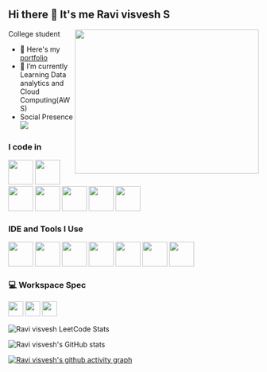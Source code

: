## Hi there 👋 It's me Ravi visvesh S

College student 
<img align="right" width="370" height="290" src="https://i.pinimg.com/originals/47/f0/34/47f0342cec72b800463bf003eac1257e.gif">
- 🔭 Here's my [portfolio](https://drive.google.com/file/d/1IiK3zUgU2m1ZPh8JKKVIrOZ7nnT1SMrf/view?usp=drive_link)                                                 
- 🌱 I’m currently Learning Data analytics and Cloud Computing(AWS)
- Social Presence
<br /> [<img src="https://img.shields.io/badge/LinkedIn-0077B5?style=for-the-badge&logo=linkedin&logoColor=white" />](https://www.linkedin.com/in/ravi-visvesh-s-01a1962bb/)
### I code in
<img height="50" width="50" src="https://img.icons8.com/color/48/000000/python.png" /> <img height="50" width="50" src="https://img.icons8.com/color/48/000000/c-programming.png" /> <img height="50" width="50" src="https://img.icons8.com/?size=100&id=Pv4IGT0TSpt8&format=png&color=000000" /> <img height="50" width="50" src="https://img.icons8.com/color/48/000000/java-coffee-cup-logo.png" /> <img height="50" width="50" src="https://img.icons8.com/?size=100&id=xSkewUSqtErH&format=png&color=000000" /> <img height="50" width="50" src="https://img.icons8.com/?size=100&id=9Kvi1p1F0tUo&format=png&color=000000" /> <img height="50" width="50" src="https://img.icons8.com/?size=100&id=33039&format=png&color=000000"/>

### IDE and Tools I Use
<img height="50" width="50" src="https://img.icons8.com/color/48/000000/visual-studio-code-2019.png"/> <img height="50" width="50" src="https://img.icons8.com/color/48/000000/pycharm.png"/> <img height="50" width="50" src="https://img.icons8.com/color/50/000000/git.png"/> <img height="50" width="50" src="https://img.icons8.com/dusk/64/000000/anaconda.png"/> <img height="50" src="https://img.icons8.com/officel/480/null/java-eclipse.png"/> <img height="50" src="https://img.icons8.com/color/480/null/notion--v1.png" /> <img height="50" width="50" src="https://img.icons8.com/doodle/48/000000/adobe-photoshop.png"/>


### 💻 Workspace Spec
<img height="30" src="https://img.icons8.com/?size=100&id=doXmogC0imya&format=png&color=000000"/> <img height="30" src="https://img.shields.io/badge/NVIDIA-RTX3050-76B900?style=for-the-badge&logo=nvidia&logoColor=white"/>  <img height="30" src="https://img.shields.io/badge/INTEL_I5_12450H-ED1C24?style=for-the-badge&logo=intel&logoColor=white"/> 

![Ravi visvesh LeetCode Stats](https://leetcard.jacoblin.cool/visveshravi?theme=dark&font=Red%20Hat%20Display&ext=heatmap)

![Ravi visvesh's GitHub stats](https://github-readme-stats.vercel.app/api?username=ravivisvesh&theme=dark&show_icons=true&&hide=issues,contribs)

[![Ravi visvesh's github activity graph](https://github-readme-activity-graph.vercel.app/graph?username=ravivisvesh&bg_color=ffcfe9&color=9e4c98&line=9e4c98&point=403d3d&area=true&hide_border=true)](https://github.com/ashutosh00710/github-readme-activity-graph)

